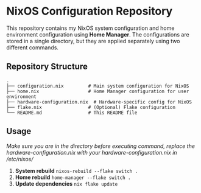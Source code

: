# NixOS Configuration Repository

This repository contains my NixOS system configuration and home environment configuration using **Home Manager**. The configurations are stored in a single directory, but they are applied separately using two different commands.

## Repository Structure

```plaintext
.
├── configuration.nix         # Main system configuration for NixOS
├── home.nix                  # Home Manager configuration for user environment
├── hardware-configuration.nix  # Hardware-specific config for NixOS
├── flake.nix                 # (Optional) Flake configuration
└── README.md                 # This README file

```

## Usage
*Make sure you are in the directory before executing command, replace the hardware-configuration.nix with your hardware-configuration.nix in /etc/nixos/*
1. **System rebuild**
`nixos-rebuild --flake switch .`
1. **Home rebuild**
`home-manager --flake switch .`
1. **Update dependencies**
`nix flake update`